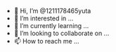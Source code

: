 - 👋 Hi, I’m @1211178465yuta
- 👀 I’m interested in ...
- 🌱 I’m currently learning ...
- 💞️ I’m looking to collaborate on ...
- 📫 How to reach me ...

<!---
1211178465yuta/1211178465yuta is a ✨ special ✨ repository because its `README.md` (this file) appears on your GitHub profile.
You can click the Preview link to take a look at your changes.
--->
